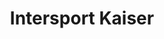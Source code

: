 ---
title: "Intersport Kaiser"
url: /prien-am-chiemsee/intersport-kaiser-bahnhofstrasse/
shop: Sport
---